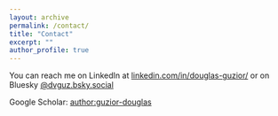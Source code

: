 ```yaml
---
layout: archive
permalink: /contact/
title: "Contact"
excerpt: ""
author_profile: true
---
```

You can reach me on LinkedIn  at [linkedin.com/in/douglas-guzior/](https://www.linkedin.com/in/douglas-guzior/) or on Bluesky [@dvguz.bsky.social](https://bsky.app/profile/dvguz.bsky.social)

Google Scholar: [author:guzior-douglas](https://scholar.google.com/citations?user=aAlRwjkAAAAJ&hl=en)
